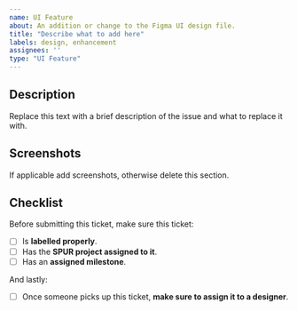 ```yaml
---
name: UI Feature
about: An addition or change to the Figma UI design file.
title: "Describe what to add here"
labels: design, enhancement
assignees: ''
type: "UI Feature"
---
```


## Description
Replace this text with a brief description of the issue and what to replace it with.

## Screenshots
If applicable add screenshots, otherwise delete this section.

## Checklist
Before submitting this ticket, make sure this ticket:
- [ ] Is **labelled properly**.
- [ ] Has the **SPUR project assigned to it**.
- [ ] Has an **assigned milestone**.

And lastly:
- [ ] Once someone picks up this ticket, **make sure to assign it to a designer**.
